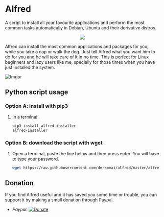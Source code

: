 # Alfred

A script to install all your favourite applications and perform the most
common tasks automatically in Debian, Ubuntu and their derivative distros.

<p align="center">
  <img src="https://i.imgur.com/hTVEcUN.png">
</p>

Alfred can install the most common applications and packages for you, while you
take a nap or walk the dog. Just tell Alfred what you want him to do for you and
he will take care of it in no time. This is perfect for Linux beginners and lazy
users like me, specially for those times when you have just installed the system.

![Imgur](http://i.imgur.com/YMDG3B2.png)

## Python script usage

### Option A: install with pip3

1. In a terminal:.
    ```bash
    pip3 install alfred-installer
    alfred-installer

    ```

### Option B: download the script with wget

1. Open a terminal, paste the line below and then press enter. You will have to type your password.
    ```bash
    wget https://raw.githubusercontent.com/derkomai/alfred/master/alfred.py && python3 alfred.py

    ```

## Donation

If you find Alfred useful and it has saved you some time or trouble, you can support it by making a small donation through Paypal.

- *Paypal:* [![Donate](https://www.paypalobjects.com/en_US/i/btn/btn_donate_LG.gif)](https://www.paypal.me/dvilela)
